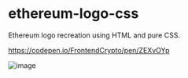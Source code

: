 # ethereum-logo-css
Ethereum logo recreation using HTML and pure CSS.

https://codepen.io/FrontendCrypto/pen/ZEXvOYp

![image](https://user-images.githubusercontent.com/4659020/147502905-9bd69c16-0ccf-4d51-bbae-5174a2880294.png)

